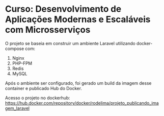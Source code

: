 <h1>Curso: Desenvolvimento de Aplicações Modernas e Escaláveis com Microsserviços</h1>

O projeto se baseia em construir um ambiente Laravel utilizando docker-compose com:

1. Nginx
1. PHP-FPM
1. Redis
1. MySQL

Após o ambiente ser configurado, foi gerado um build da imagem desse container e publicado Hub do Docker.

Acesso o projeto no dockerhub:
https://hub.docker.com/repository/docker/rodelima/projeto_publicando_imagem_laravel
